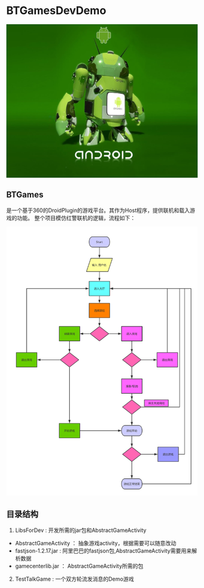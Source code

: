 # BTGamesDevDemo
![main picture](./images/android_power.jpg)


##  BTGames 
  是一个基于360的DroidPlugin的游戏平台。其作为Host程序，提供联机和载入游戏的功能。
  整个项目模仿红警联机的逻辑，流程如下：
  
![project flow](./images/BTGames_Flow.png)

##  目录结构
1.  LibsForDev : 开发所需的jar包和AbstractGameActivity
 * AbstractGameActivity ： 抽象游戏activity，根据需要可以随意改动
 * fastjson-1.2.17.jar : 阿里巴巴的fastjson包,AbstractGameActivity需要用来解析数据
 * gamecenterlib.jar ： AbstractGameActivity所需的包
2.  TestTalkGame : 一个双方轮流发消息的Demo游戏

